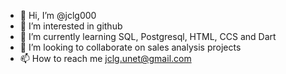 - 👋 Hi, I’m @jclg000
- 👀 I’m interested in github 
- 🌱 I’m currently learning SQL, Postgresql, HTML, CCS and Dart
- 💞️ I’m looking to collaborate on sales analysis projects
- 📫 How to reach me jclg.unet@gmail.com

<!---
jclg000/jclg000 is a ✨ special ✨ repository because its `README.md` (this file) appears on your GitHub profile.
You can click the Preview link to take a look at your changes.
--->
